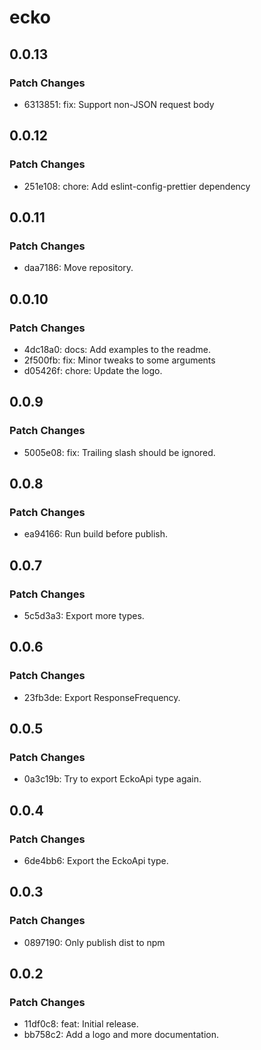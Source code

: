 # ecko

## 0.0.13

### Patch Changes

- 6313851: fix: Support non-JSON request body

## 0.0.12

### Patch Changes

- 251e108: chore: Add eslint-config-prettier dependency

## 0.0.11

### Patch Changes

- daa7186: Move repository.

## 0.0.10

### Patch Changes

- 4dc18a0: docs: Add examples to the readme.
- 2f500fb: fix: Minor tweaks to some arguments
- d05426f: chore: Update the logo.

## 0.0.9

### Patch Changes

- 5005e08: fix: Trailing slash should be ignored.

## 0.0.8

### Patch Changes

- ea94166: Run build before publish.

## 0.0.7

### Patch Changes

- 5c5d3a3: Export more types.

## 0.0.6

### Patch Changes

- 23fb3de: Export ResponseFrequency.

## 0.0.5

### Patch Changes

- 0a3c19b: Try to export EckoApi type again.

## 0.0.4

### Patch Changes

- 6de4bb6: Export the EckoApi type.

## 0.0.3

### Patch Changes

- 0897190: Only publish dist to npm

## 0.0.2

### Patch Changes

- 11df0c8: feat: Initial release.
- bb758c2: Add a logo and more documentation.
